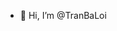 - 👋 Hi, I’m @TranBaLoi

<!---
TranBaLoi/TranBaLoi is a ✨ special ✨ repository because its `README.md` (this file) appears on your GitHub profile.
You can click the Preview link to take a look at your changes.
--->
